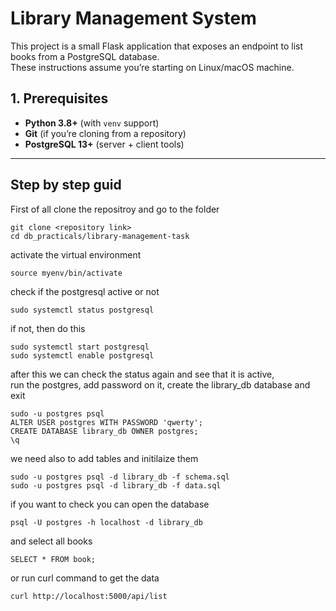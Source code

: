 # Library Management System

This project is a small Flask application that exposes an endpoint to list books from a PostgreSQL database.<br>
These instructions assume you’re starting on Linux/macOS machine.

## 1. Prerequisites

- **Python 3.8+** (with `venv` support)
- **Git** (if you’re cloning from a repository)
- **PostgreSQL 13+** (server + client tools)
---

## Step by step guid

First of all clone the repositroy and go to the folder <br>
```
git clone <repository link>
cd db_practicals/library-management-task
```
activate the virtual environment
```
source myenv/bin/activate 
```
check if the postgresql active or not
```
sudo systemctl status postgresql
```
if not, then do this
```
sudo systemctl start postgresql
sudo systemctl enable postgresql
```
after this we can check the status again and see that it is active, <br>
run the postgres, add password on it, create the library_db database and exit 
```
sudo -u postgres psql
ALTER USER postgres WITH PASSWORD 'qwerty';
CREATE DATABASE library_db OWNER postgres;
\q
```
we need also to add tables and initilaize them
```
sudo -u postgres psql -d library_db -f schema.sql
sudo -u postgres psql -d library_db -f data.sql
```
if you want to check you can open the database 
```
psql -U postgres -h localhost -d library_db
```
and select all books
```
SELECT * FROM book;
```
or run curl command to get the data
```
curl http://localhost:5000/api/list
```
